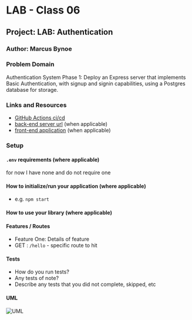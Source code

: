 # LAB - Class 06

## Project: LAB: Authentication

### Author: Marcus Bynoe

### Problem Domain  

Authentication System Phase 1: Deploy an Express server that implements Basic Authentication, with signup and signin capabilities, using a Postgres database for storage.

### Links and Resources

- [GitHub Actions ci/cd](https://github.com/rkgallaway/server-deployment-practice-d51/actions) 
- [back-end server url](http://xyz.com) (when applicable)
- [front-end application](http://xyz.com) (when applicable)

### Setup

#### `.env` requirements (where applicable)

for now I have none and do not require one


#### How to initialize/run your application (where applicable)

- e.g. `npm start`

#### How to use your library (where applicable)

#### Features / Routes

- Feature One: Details of feature
- GET : `/hello` - specific route to hit

#### Tests

- How do you run tests?
- Any tests of note?
- Describe any tests that you did not complete, skipped, etc

#### UML

![UML]()